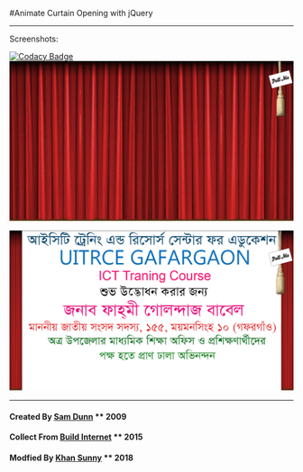 #Animate Curtain Opening with jQuery

------------

Screenshots:

[![Codacy Badge](https://api.codacy.com/project/badge/Grade/2f40d285f96f4a139be5ea96746309c5)](https://app.codacy.com/app/it.khansunny/Curtain-opening?utm_source=github.com&utm_medium=referral&utm_content=itkhansunny/Curtain-opening&utm_campaign=Badge_Grade_Dashboard)
[![Screenshot 1](images/screenshot_1.png)](http://# "Screenshot 1")

[![Screenshot 2](images/screenshot_2.png)](http://# "Screenshot 2")

------------

#### Created By [Sam Dunn](https://twitter.com/sdunn) ** 2009 

#### Collect From [Build Internet](http://www.buildinternet.com) ** 2015

#### Modfied By [Khan Sunny](http://itkhansunny.github.io) ** 2018